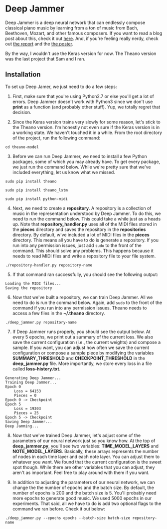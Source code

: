 # Deep Jammer
Deep Jammer is a deep neural network that can endlessly compose classical piano music by learning from a ton of music from Bach, Beethoven, Mozart, and other famous composers. If you want to read a blog post about this, check it out [here](https://medium.com/towards-data-science/can-a-deep-neural-network-compose-music-f89b6ba4978d). And, if you're feeling really nerdy, check out [the report](https://www.justinsvegliato.com/pdf/deep-jammer-report.pdf) and the [the poster](https://www.justinsvegliato.com/pdf/deep-jammer-poster.pdf).

By the way, I wouldn't use the Keras version for now. The Theano version was the last project that Sam and I ran.

## Installation
To set up Deep Jamer, we just need to do a few steps:

1. First, make sure that you're using Python2.7 or else you'll get a lot of errors. Deep Jammer doesn't work with Python3 since we don't use **print** as a function (and probably other stuff). Yup, we totally regret that decision.

2. Since the Keras version trains very slowly for some reason, let's stick to the Theano version. I'm honestly not even sure if the Keras version is in a working state. We haven't touched it in a while. From the root directory of the project, run the following command:

`cd theano-model`

3. Before we can run Deep Jammer, we need to install a few Python packages, some of which you may already have. To get every package, we just run the command below. While we're pretty sure that we've included everything, let us know what we missed.

`sudo pip install theano`

`sudo pip install theano_lstm`

`sudo pip install python-midi`

4. Next, we need to create a **repository**. A repository is a collection of music in the representation understood by Deep Jammer. To do this, we need to run the command below. This could take a while just as a heads up. Note that **repository_handler.py** uses all of the MIDI files stored in the **pieces** directory and saves the repository in the **repositories** directory. By default, w've included a lot of MIDI files in the **pieces** directory. This means all you have to do is generate a repository. If you run into any permission issues, just add `sudo` to the front of the command. This should solve any problems. This happens because it needs to read MIDI files and write a repository file to your file system.

 `./repository-handler.py repository-name`
 
5. If that command ran successfully, you should see the following output:

```
Loading the MIDI files...
Saving the repository
```
 
6. Now that we've built a repository, we can train Deep Jammer. All we need to do is run the command below. Again, add `sudo` to the front of the command if you run into any permission issues. Theano needs to access a few files in the **~/.theano** directory.

`./deep_jammer.py repository-name`

7. If Deep Jammer runs properly, you should see the output below. At every 5 epochs, we print out a summary of the current loss. We also save the current configuration (i.e., the current weights) and compose a sample. If you want, you can adjust how often we save the current configuration or compose a sample piece by modifying the variables **SUMMARY_THRESHOLD** and **CHECKPOINT_THRESHOLD** in the **deep_jammer.py** file. More importantly, we store every loss in a file called **loss-history.txt**.

```
Generating Deep Jammer...
Training Deep Jammer...
Epoch 0
    Loss = 64153
    Pieces = 0
Epoch 0 -> Checkpoint
Epoch 5
    Loss = 19303
    Pieces = 25
Epoch 5 -> Checkpoint
Saving Deep Jammer...
Deep Jamming...
```

8. Now that we've trained Deep Jammer, let's adjust some of the parameters of our neural network just so you know how. At the top of **deep_jammer.py**, you'll see two variables: **TIME_MODEL_LAYERS** and **NOTE_MODEL_LAYERS**. Basically, these arrays represents the number of nodes in each time layer and each note layer. You can adjust them to whatever you want. We found that the current configuration is the sweet spot though. While there are other variables that you can adjust, they aren't as important. Feel free to play around with them if you want.

9. In addition to adjusting the parameters of our neural network, we can change the the number of epochs and the batch size. By default, the number of epochs is 200 and the batch size is 5. You'll probably need more epochs to generate good music. We used 5000 epochs in our experiments. That said, all we have to do is add two optional flags to the command we ran before. Check it out below:

`./deep_jammer.py --epochs epochs --batch-size batch-size repository-name`
